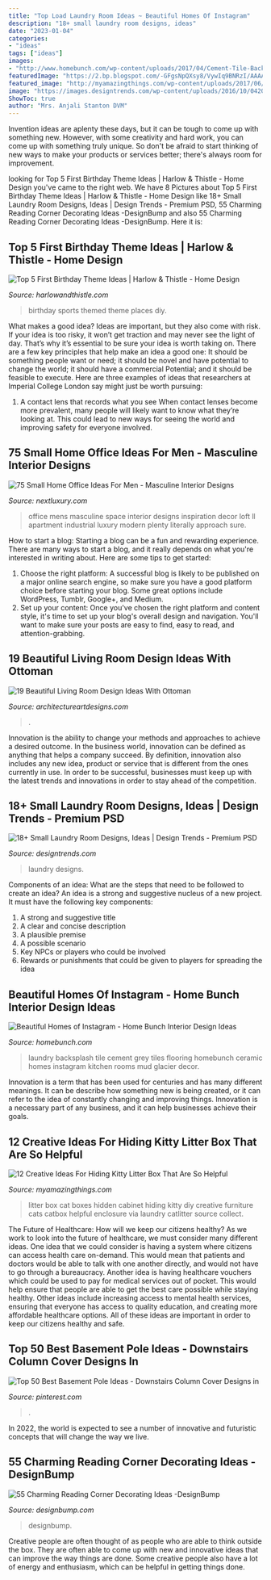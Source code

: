 ```yaml
---
title: "Top Load Laundry Room Ideas ~ Beautiful Homes Of Instagram"
description: "18+ small laundry room designs, ideas"
date: "2023-01-04"
categories:
- "ideas"
tags: ["ideas"]
images:
- "http://www.homebunch.com/wp-content/uploads/2017/04/Cement-Tile-Backsplash.-Laundry-room-Cement-Tile-Backsplash.-Cement-Tile-Backsplash-Laundery-room-Cement-Tile.-CementTile-Backsplash-Laundryroom-CementTilebacksplash-CementTilelaundryroom.jpg"
featuredImage: "https://2.bp.blogspot.com/-GFgsNpQXsy8/VywIq9BNRzI/AAAAAAAACYk/zrVHOFUicksbhDN-f9JZQ24FwkEH0ljOgCLcB/s1600/Sports_Birthdaypartytheme.JPG"
featured_image: "http://myamazingthings.com/wp-content/uploads/2017/06/kitty-box-12.jpg"
image: "https://images.designtrends.com/wp-content/uploads/2016/10/04201114/Small-Laundry-Room-Designs.jpeg"
ShowToc: true
author: "Mrs. Anjali Stanton DVM"
---
```



Invention ideas are aplenty these days, but it can be tough to come up with something new. However, with some creativity and hard work, you can come up with something truly unique. So don't be afraid to start thinking of new ways to make your products or services better; there's always room for improvement.

	

		
looking for Top 5 First Birthday Theme Ideas | Harlow &amp; Thistle - Home Design you've came to the right web. We have 8 Pictures about Top 5 First Birthday Theme Ideas | Harlow &amp; Thistle - Home Design like 18+ Small Laundry Room Designs, Ideas | Design Trends - Premium PSD, 55 Charming Reading Corner Decorating Ideas -DesignBump and also 55 Charming Reading Corner Decorating Ideas -DesignBump. Here it is:
		
    
## Top 5 First Birthday Theme Ideas | Harlow &amp; Thistle - Home Design

<img loading=lazy src="https://2.bp.blogspot.com/-GFgsNpQXsy8/VywIq9BNRzI/AAAAAAAACYk/zrVHOFUicksbhDN-f9JZQ24FwkEH0ljOgCLcB/s1600/Sports_Birthdaypartytheme.JPG" onerror="this.onerror=null;this.src='https://tse3.mm.bing.net/th?id=OIP.Sowh3Kek5xOcg4FPFwrfsgHaJ4&amp;pid=15.1';" alt="Top 5 First Birthday Theme Ideas | Harlow &amp; Thistle - Home Design">

_Source: harlowandthistle.com_

>birthday sports themed theme places diy. 

	

What makes a good idea?
Ideas are important, but they also come with risk. If your idea is too risky, it won’t get traction and may never see the light of day. That’s why it’s essential to be sure your idea is worth taking on. There are a few key principles that help make an idea a good one: It should be something people want or need; it should be novel and have potential to change the world; it should have a commercial Potential; and it should be feasible to execute. Here are three examples of ideas that researchers at Imperial College London say might just be worth pursuing: 
1. A contact lens that records what you see When contact lenses become more prevalent, many people will likely want to know what they’re looking at. This could lead to new ways for seeing the world and improving safety for everyone involved.

    
## 75 Small Home Office Ideas For Men - Masculine Interior Designs

<img loading=lazy src="http://nextluxury.com/wp-content/uploads/incredible-mens-small-home-office-ideas.jpg" onerror="this.onerror=null;this.src='https://tse1.mm.bing.net/th?id=OIP.D0ID3kgqPa9y1-ZgZJUhnAAAAA&amp;pid=15.1';" alt="75 Small Home Office Ideas For Men - Masculine Interior Designs">

_Source: nextluxury.com_

>office mens masculine space interior designs inspiration decor loft ll apartment industrial luxury modern plenty literally approach sure. 

	

How to start a blog:
Starting a blog can be a fun and rewarding experience. There are many ways to start a blog, and it really depends on what you're interested in writing about. Here are some tips to get started: 
1. Choose the right platform: A successful blog is likely to be published on a major online search engine, so make sure you have a good platform choice before starting your blog. Some great options include WordPress, Tumblr, Google+, and Medium. 
2. Set up your content: Once you've chosen the right platform and content style, it's time to set up your blog's overall design and navigation. You'll want to make sure your posts are easy to find, easy to read, and attention-grabbing. 

    
## 19 Beautiful Living Room Design Ideas With Ottoman

<img loading=lazy src="https://www.architectureartdesigns.com/wp-content/uploads/2015/08/189.jpg" onerror="this.onerror=null;this.src='https://tse4.mm.bing.net/th?id=OIP.POKyKShd3Dhmx9wEmeRV5AHaE7&amp;pid=15.1';" alt="19 Beautiful Living Room Design Ideas With Ottoman">

_Source: architectureartdesigns.com_

>. 

	

Innovation is the ability to change your methods and approaches to achieve a desired outcome. In the business world, innovation can be defined as anything that helps a company succeed. By definition, innovation also includes any new idea, product or service that is different from the ones currently in use. In order to be successful, businesses must keep up with the latest trends and innovations in order to stay ahead of the competition.

    
## 18+ Small Laundry Room Designs, Ideas | Design Trends - Premium PSD

<img loading=lazy src="https://images.designtrends.com/wp-content/uploads/2016/10/04201114/Small-Laundry-Room-Designs.jpeg" onerror="this.onerror=null;this.src='https://tse2.mm.bing.net/th?id=OIP.Oyh-VckaoJ87DC9ET9JBGwHaJ3&amp;pid=15.1';" alt="18+ Small Laundry Room Designs, Ideas | Design Trends - Premium PSD">

_Source: designtrends.com_

>laundry designs. 

	

Components of an idea: What are the steps that need to be followed to create an idea?
An idea is a strong and suggestive nucleus of a new project. It must have the following key components:
1. A strong and suggestive title 
2. A clear and concise description 
3. A plausible premise 
4. A possible scenario 
5. Key NPCs or players who could be involved 
6. Rewards or punishments that could be given to players for spreading the idea 

    
## Beautiful Homes Of Instagram - Home Bunch Interior Design Ideas

<img loading=lazy src="http://www.homebunch.com/wp-content/uploads/2017/04/Cement-Tile-Backsplash.-Laundry-room-Cement-Tile-Backsplash.-Cement-Tile-Backsplash-Laundery-room-Cement-Tile.-CementTile-Backsplash-Laundryroom-CementTilebacksplash-CementTilelaundryroom.jpg" onerror="this.onerror=null;this.src='https://tse3.mm.bing.net/th?id=OIP.CsSxA6WOwJhOz5LAm5a6VAHaLH&amp;pid=15.1';" alt="Beautiful Homes of Instagram - Home Bunch Interior Design Ideas">

_Source: homebunch.com_

>laundry backsplash tile cement grey tiles flooring homebunch ceramic homes instagram kitchen rooms mud glacier decor. 

	

Innovation is a term that has been used for centuries and has many different meanings. It can be describe how something new is being created, or it can refer to the idea of constantly changing and improving things. Innovation is a necessary part of any business, and it can help businesses achieve their goals.

    
## 12 Creative Ideas For Hiding Kitty Litter Box That Are So Helpful

<img loading=lazy src="http://myamazingthings.com/wp-content/uploads/2017/06/kitty-box-12.jpg" onerror="this.onerror=null;this.src='https://tse4.mm.bing.net/th?id=OIP.Uy-Gwfwh6_O7l1QszH3OVwHaE6&amp;pid=15.1';" alt="12 Creative Ideas For Hiding Kitty Litter Box That Are So Helpful">

_Source: myamazingthings.com_

>litter box cat boxes hidden cabinet hiding kitty diy creative furniture cats catbox helpful enclosure via laundry catlitter source collect. 

	

The Future of Healthcare: How will we keep our citizens healthy?
As we work to look into the future of healthcare, we must consider many different ideas. One idea that we could consider is having a system where citizens can access health care on-demand. This would mean that patients and doctors would be able to talk with one another directly, and would not have to go through a bureaucracy. Another idea is having healthcare vouchers which could be used to pay for medical services out of pocket. This would help ensure that people are able to get the best care possible while staying healthy. Other ideas include increasing access to mental health services, ensuring that everyone has access to quality education, and creating more affordable healthcare options. All of these ideas are important in order to keep our citizens healthy and safe.

    
## Top 50 Best Basement Pole Ideas - Downstairs Column Cover Designs In

<img loading=lazy src="https://i.pinimg.com/736x/79/e8/63/79e86348c9072eab92db87226630326c.jpg" onerror="this.onerror=null;this.src='https://tse4.mm.bing.net/th?id=OIP.v1xxZik08hmqbIcc6wt3-wHaFX&amp;pid=15.1';" alt="Top 50 Best Basement Pole Ideas - Downstairs Column Cover Designs in">

_Source: pinterest.com_

>. 

	

In 2022, the world is expected to see a number of innovative and futuristic concepts that will change the way we live.

    
## 55 Charming Reading Corner Decorating Ideas -DesignBump

<img loading=lazy src="http://cdn.designbump.com/wp-content/uploads/2015/11/reading-corner-nook09.jpg" onerror="this.onerror=null;this.src='https://tse2.mm.bing.net/th?id=OIP.4Ae_qFD_PhNIDTuw76pDRwHaLH&amp;pid=15.1';" alt="55 Charming Reading Corner Decorating Ideas -DesignBump">

_Source: designbump.com_

>designbump. 

	

Creative people are often thought of as people who are able to think outside the box. They are often able to come up with new and innovative ideas that can improve the way things are done. Some creative people also have a lot of energy and enthusiasm, which can be helpful in getting things done.

